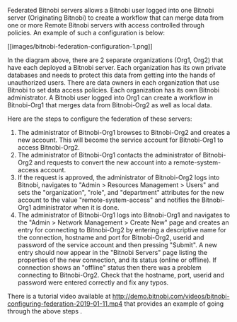 Federated Bitnobi servers allows a Bitnobi user logged into one Bitnobi server (Originating Bitnobi) to create a workflow that can merge data from one or more Remote Bitnobi servers with access controlled through policies. An example of such a configuration is below:

[[images/bitnobi-federation-configuration-1.png]]

In the diagram above, there are 2 separate organizations (Org1, Org2) that have each deployed a Bitnobi server. Each organization has its own private databases and needs to protect this data from getting into the hands of unauthorized users.
There are data owners in each organization that use Bitnobi to set data access policies. Each organization has its own Bitnobi administrator. A Bitnobi user logged into Org1 can create a workflow in Bitnobi-Org1 that merges data from Bitnobi-Org2 as well as local data.

Here are the steps to configure the federation of these servers:

1. The administrator of Bitnobi-Org1 browses to Bitnobi-Org2 and creates a new account. This will become the service account for Bitnobi-Org1 to access Bitnobi-Org2.
2. The administrator of Bitnobi-Org1 contacts the administrator of Bitnobi-Org2 and requests to convert the new account into a remote-system-access account.
3. If the request is approved, the administrator of Bitnobi-Org2 logs into Bitnobi, navigates to "Admin > Resources Management > Users" and sets the "organization", "role", and "department" attributes for the new account to the value "remote-system-access" and notifies the Bitnobi-Org1 administrator when it is done.
4. The administrator of Bitnobi-Org1 logs into Bitnobi-Org1 and navigates to the "Admin > Network Management > Create New" page and creates an entry for connecting to Bitnobi-Org2 by entering a descriptive name for the connection, hostname and port for Bitnobi-Org2, userid and password of the service account and then pressing "Submit". A new entry should now appear in the "Bitnobi Servers" page listing the properties of the new connection, and its status (online or offline). If connection shows an "offline" status then there was a problem connecting to Bitnobi-Org2. Check that the hostname, port, userid and password were entered correctly and fix any typos. 

There is a tutorial video available at http://demo.bitnobi.com/videos/bitnobi-configuring-federation-2019-01-11.mp4 that provides an example of going through the above steps .

